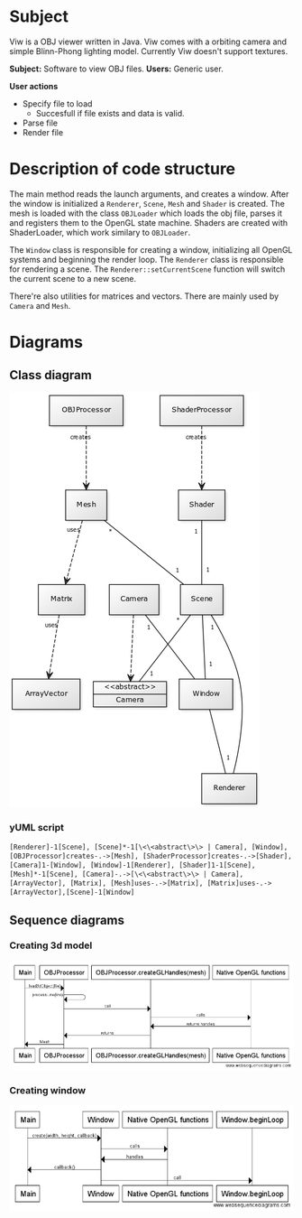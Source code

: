 # Subject

Viw is a OBJ viewer written in Java. Viw comes with a orbiting camera and simple Blinn-Phong lighting model. Currently Viw doesn't support textures.


**Subject:** Software to view OBJ files.
**Users:** Generic user.

**User actions**
- Specify file to load
    - Succesfull if file exists and data is valid.
- Parse file
- Render file

# Description of code structure

The main method reads the launch arguments, and creates a window. After the window is initialized a `Renderer`, `Scene`, `Mesh` and `Shader` is created.
The mesh is loaded with the class `OBJLoader` which loads the obj file, parses it and registers them to the OpenGL state machine. Shaders are created with ShaderLoader, which work
similary to `OBJLoader`.

The `Window` class is responsible for creating a window, initializing all OpenGL systems and beginning the render loop. The `Renderer` class is responsible for
rendering a scene. The `Renderer::setCurrentScene` function will switch the current scene to a new scene.

There're also utilities for matrices and vectors. There are mainly used by `Camera` and `Mesh`.

# Diagrams

## Class diagram

![Class diagram](img/classdiagram.png)

### yUML script
```
[Renderer]-1[Scene], [Scene]*-1[\<\<abstract\>\> | Camera], [Window], [OBJProcessor]creates-.->[Mesh], [ShaderProcessor]creates-.->[Shader], [Camera]1-[Window], [Window]-1[Renderer], [Shader]1-1[Scene], [Mesh]*-1[Scene], [Camera]-.->[\<\<abstract\>\> | Camera], [ArrayVector], [Matrix], [Mesh]uses-.->[Matrix], [Matrix]uses-.->[ArrayVector],[Scene]-1[Window]

```

## Sequence diagrams

### Creating 3d model

![Sequence diagram](img/seq1.png)

### Creating window

![Sequence diagram](img/seq2.png)
